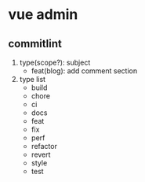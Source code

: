 # vue admin

## commitlint
1. type(scope?): subject
   * feat(blog): add comment section
2. type list
   * build
   * chore
   * ci
   * docs
   * feat
   * fix
   * perf
   * refactor
   * revert
   * style
   * test
